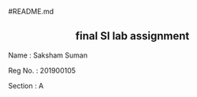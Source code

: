#README.md
<p align="center">
    <h2 align="center">final Sl lab assignment</h2>
</p>
<p>Name : Saksham Suman</p>
<p>Reg No. : 201900105</p>
<p>Section : A</p>
